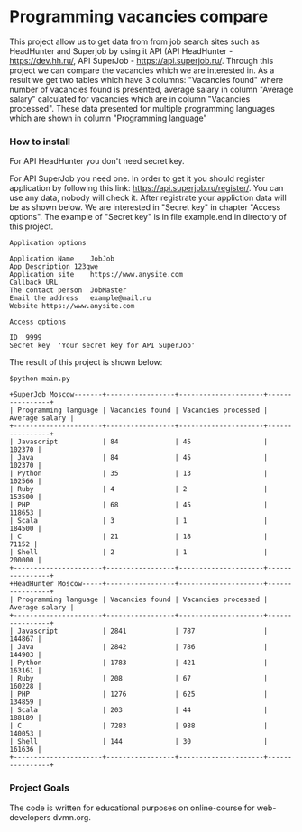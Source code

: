# Programming vacancies compare

This project allow us to get data from from job search sites such as HeadHunter and Superjob by using it API (API HeadHunter - https://dev.hh.ru/, API SuperJob - https://api.superjob.ru/. Through this project we can compare the vacancies which we are interested in. As a result we get two tables which have 3 columns: "Vacancies found" where number of vacancies found is presented, average salary in column "Average salary" calculated for vacancies which are in column "Vacancies processed". These data presented for multiple programming languages which are shown in column "Programming language"

### How to install

For API HeadHunter you don't need secret key.

For API SuperJob you need one. In order to get it you should register application by following this link: https://api.superjob.ru/register/. You can use any data, nobody will check it. After registrate your appliction data will be as shown below. We are interested in "Secret key" in chapter "Access options". The example of "Secret key" is in file example.end in directory of this project. 
 ````
Application options

Application Name	JobJob
App Description	123qwe
Application site	https://www.anysite.com
Callback URL	
The contact person	JobMaster
Email the address	example@mail.ru
Website	https://www.anysite.com

Access options

ID	9999
Secret key	'Your secret key for API SuperJob'

````

The result of this project is shown below:

`````
$python main.py

+SuperJob Moscow-------+-----------------+---------------------+----------------+
| Programming language | Vacancies found | Vacancies processed | Average salary |
+----------------------+-----------------+---------------------+----------------+
| Javascript           | 84              | 45                  |         102370 |
| Java                 | 84              | 45                  |         102370 |
| Python               | 35              | 13                  |         102566 |
| Ruby                 | 4               | 2                   |         153500 |
| PHP                  | 68              | 45                  |         118653 |
| Scala                | 3               | 1                   |         184500 |
| C                    | 21              | 18                  |          71152 |
| Shell                | 2               | 1                   |         200000 |
+----------------------+-----------------+---------------------+----------------+
+HeadHunter Moscow-----+-----------------+---------------------+----------------+
| Programming language | Vacancies found | Vacancies processed | Average salary |
+----------------------+-----------------+---------------------+----------------+
| Javascript           | 2841            | 787                 |         144867 |
| Java                 | 2842            | 786                 |         144903 |
| Python               | 1783            | 421                 |         163161 |
| Ruby                 | 208             | 67                  |         160228 |
| PHP                  | 1276            | 625                 |         134859 |
| Scala                | 203             | 44                  |         188189 |
| C                    | 7283            | 988                 |         140053 |
| Shell                | 144             | 30                  |         161636 |
+----------------------+-----------------+---------------------+----------------+
`````

### Project Goals
The code is written for educational purposes on online-course for web-developers dvmn.org.
